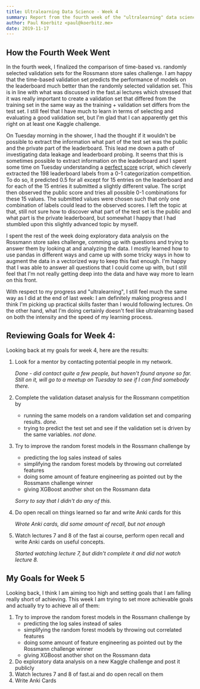 ```yaml
---
title: Ultralearning Data Science - Week 4
summary: Report from the fourth week of the "ultralearning" data science project
author: Paul Koerbitz <paul@koerbitz.me>
date: 2019-11-17
---
```


## How the Fourth Week Went

In the fourth week, I finalized the comparison of time-based vs. randomly
selected validation sets for the Rossmann store sales challenge. I am
happy that the time-based validation set predicts the performance of models
on the leaderboard much better than the randomly selected validation set.
This is in line with what was discussed
in the fast.ai lectures which stressed that it was really important to
create a validation set that differed from the training set in the same
way as the training + validation set differs from the test set.
I still feel that I have much to learn in terms of selecting and evaluating
a good validation set, but I'm glad that I can apparently get this right on
at least one Kaggle challenge.

On Tuesday morning in the shower, I had the thought if it wouldn't be
possible to extract the information what part of the test set was the
public and the private part of the leaderboard. This lead me down a path
of investigating data leakage and leaderboard probing. It seems
that this is sometimes possible to extract information on the leaderboard
and I spent some time on Tuesday understanding a [perfect score](https://www.kaggle.com/olegtrott/the-perfect-score-script)
script, which cleverly extracted the 198 leaderboard labels from a 0-1
categorization competition. To do so, it predicted
0.5 for all except for 15 entries on the leaderboard and for each of the
15 entries it submitted a slightly different value. The script then observed
the public score and tries all possible 0-1 combinations for these 15
values. The submitted values were chosen such that only one combination
of labels could lead to the observed scores. I left the topic at that,
still not sure how to discover what part of the test set is the public
and what part is the private leaderboard, but somewhat I happy that I had
stumbled upon this slightly advanced topic by myself.

I spent the rest of the week doing exploratory data analysis on the
Rossmann store sales challenge, comming up with questions and trying
to answer them by looking at and analyzing the data. I mostly learned
how to use pandas in different ways and came up with some tricky ways
in how to augment the data in a vectorized way to keep this fast enough.
I'm happy that I was able to answer all questions that I could come up
with, but I still feel that I'm not really getting deep into the data
and have way more to learn on this front.

With respect to my progress and "ultralearning", I still feel much
the same way as I did at the end of last week: I am definitely making
progress and I think I'm picking up practical skills faster than I
would following lectures. On the other hand, what I'm doing certainly
doesn't feel like ultralearning based on both the intensity and the
speed of my learning process.

## Reviewing Goals for Week 4:

Looking back at my goals for week 4, here are the results:

1. Look for a mentor by contacting potential people in my network.

    *Done - did
    contact quite a few people, but haven't found anyone so far. Still on it,
    will go to a meetup on Tuesday to see if I can find somebody there.*
2. Complete the validation dataset analysis for the Rossmann competition by
    - running the same models on a random validation set and comparing results.
        *done.*
    - trying to predict the test set and see if the validation set is driven by
        the same variables.
        *not done.*
3. Try to improve the random forest models in the Rossmann challenge by
    - predicting the log sales instead of sales
    - simplifying the random forest models by throwing out correlated features
    - doing some amount of feature engineering as pointed out by the Rossmann challenge     winner
    - giving XGBoost another shot on the Rossmann data

    *Sorry to say that I didn't do any of this.*
4. Do open recall on things learned so far and write Anki cards for this

    *Wrote Anki cards, did some amount of recall, but not enough*
5. Watch lectures 7 and 8 of the fast ai course, perform open recall and write Anki    cards on useful concepts.

    *Started watching lecture 7, but didn't complete it and did not watch lecture 8.*

## My Goals for Week 5

Looking back, I think I am aiming too high and setting goals that
I am falling really short of achieving. This week I am trying to
set more achievable goals and actually try to achieve all of them:

1. Try to improve the random forest models in the Rossmann challenge by
    - predicting the log sales instead of sales
    - simplifying the random forest models by throwing out correlated features
    - doing some amount of feature engineering as pointed out by the Rossmann challenge winner
    - giving XGBoost another shot on the Rossmann data
2. Do exploratory data analysis on a new Kaggle challenge and post it publicly
3. Watch lectures 7 and 8 of fast.ai and do open recall on them
4. Write Anki Cards